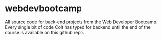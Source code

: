 # webdevbootcamp
All source code for back-end projects from the Web Developer Bootcamp.  
Every single bit of code Colt has typed for backend until the end of the course is available  on this github repo.
